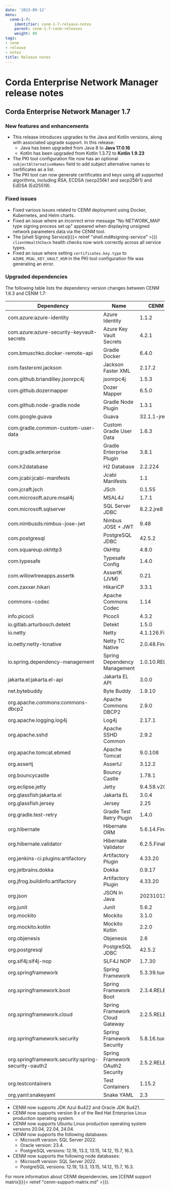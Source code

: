 ```yaml
---
date: '2023-09-12'
menu:
  cenm-1-7:
    identifier: cenm-1-7-release-notes
    parent: cenm-1-7-cenm-releases
    weight: 80
tags:
- cenm
- release
- notes
title: Release notes
---
```


# Corda Enterprise Network Manager release notes

## Corda Enterprise Network Manager 1.7

### New features and enhancements

- This release introduces upgrades to the Java and Kotlin versions, along with associated upgrade support. In this release:
  - Java has been upgraded from Java 8 to **Java 17.0.16**
  - Kotlin has been upgraded from Kotlin 1.3.72 to **Kotlin 1.9.23**
- The PKI tool configuration file now has an optional `subjectAlternativeNames` field to add subject alternative names to certificates as a list. <!--ENT-13318 -->
- The PKI tool can now generate certificates and keys using all supported algorithms, including  RSA, ECDSA (secp256k1 and secp256r1) and EdDSA (Ed25519). <!--ENT-13741-->

### Fixed issues
 
- Fixed various issues related to CENM deployment using Docker, Kubernetes, and Helm charts. <!-- ENT-13988 and ENT-14010 -->
- Fixed an issue where an incorrect error message "No NETWORK_MAP type signing process set up" appeared when displaying unsigned network parameters data via the CENM tool. <!-- ENT-13920 -->
- The [shell Signing Service]({{< relref "shell.md#signing-service" >}}) `clientHealthCheck` health checks now work correctly across all service types. <!-- ENT-13897 -->
- Fixed an issue where setting `certificates.key.type` to `AZURE_MSAL_KEY_VAULT_HSM` in the PKI tool configuration file was generating an error. <!--ENT-13898 -->


### Upgraded dependencies

The following table lists the dependency version changes between CENM 1.6.3 and CENM 1.7:

  Dependency                                           | Name                              | CENM 1.6.3       | CENM 1.7
  -----------------------------------------------------|-----------------------------------|------------------|---------------
  com.azure:azure-identity                             | Azure Identity                    | 1.1.2            | 1.2.0
  com.azure:azure-security-keyvault-secrets            | Azure Key Vault Secrets           | 4.2.1            | 4.9.1
  com.bmuschko.docker-remote-api                       | Gradle Docker                     | 6.4.0            | 9.3.1
  com.fasterxml.jackson                                | Jackson Faster XML                | 2.17.2           | 2.18.3
  com.github.briandilley.jsonrpc4j                     | jsonrpc4j                         | 1.5.3            | 1.7
  com.github.dozermapper                               | Dozer Mapper                      | 6.5.0            | 7.0.0
  com.github.node-gradle.node                          | Gradle Node Plugin                | 1.3.1            | 2.2.4
  com.google.guava                                     | Guava                             | 32.1.1-jre       |  33.4.7-jre
  com.gradle.common-custom-user-data                   | Custom Gradle User Data           | 1.6.3            |  2.2.1
  com.gradle.enterprise                                | Gradle Enterprise Plugin          | 3.8.1            |  3.19.2
  com.h2database                                       | H2 Database                       | 2.2.224          |  2.3.232
  com.jcabi:jcabi-manifests                            | Jcabi Manifests                   | 1.1              |  2.1.0
  com.jcraft.jsch                                      | JSch                              | 0.1.55           |  0.2.25
  com.microsoft.azure.msal4j                           | MSAL4J                            | 1.7.1            |  1.20.1
  com.microsoft.sqlserver                              | SQL Server JDBC                   | 8.2.2.jre8       |  12.10.0.jre11
  com.nimbusds:nimbus-jose-jwt                         | Nimbus JOSE + JWT                 | 9.48             |  10.0.2
  com.postgresql                                       | PostgreSQL JDBC                   | 42.5.2           |  42.7.7
  com.squareup.okhttp3                                 | OkHttp                            | 4.8.0            |  4.12.0
  com.typesafe                                         | Typesafe Config                   | 1.4.0            |  1.4.3
  com.willowtreeapps.assertk                           | AssertK (JVM)                     | 0.21             |  0.28.1
  com.zaxxer.hikari                                    | HikariCP                          | 3.3.1            |  6.3.0
  commons-codec                                        | Apache Commons Codec              | 1.14             |  1.18.0
  info.picocli                                         | Picocli                           | 4.3.2            |  4.7.7
  io.gitlab.arturbosch.detekt                          | Detekt                            | 1.5.0            |  1.23.6
  io.netty                                             | Netty                             | 4.1.126.Final    |  4.1.127.Final
  io.netty:netty-tcnative                              | Netty TC Native                   | 2.0.48.Final     |  2.0.65.Final
  io.spring.dependency-management                      | Spring Dependency Management      | 1.0.10.RELEASE   |  1.1.0
  jakarta.el:jakarta.el-api                            | Jakarta EL API                    | 3.0.0            |  6.0.1
  net.bytebuddy                                        | Byte Buddy                        | 1.9.10           |  1.17.5
  org.apache.commons:commons-dbcp2                     | Apache Commons DBCP2              | 2.9.0            |  2.13.0
  org.apache.logging.log4j                             | Log4j                             | 2.17.1           |  2.25.1
  org.apache.sshd                                      | Apache SSHD Common                | 2.9.2            |  2.15.0
  org.apache.tomcat.ebmed                              | Apache Tomcat                     | 9.0.108          |  10.1.40
  org.assertj                                          | AssertJ                           | 3.12.2           |  3.27.3
  org.bouncycastle                                     | Bouncy Castle                     | 1.78.1           |  2.73.8
  org.eclipse.jetty                                    | Jetty                             | 9.4.58.v20250814 |  12.0.19
  org.glassfish:jakarta.el                             | Jakarta EL                        | 3.0.4            |  4.0.2
  org.glassfish.jersey                                 | Jersey                            | 2.25             |  3.1.10
  org.gradle.test-retry                                | Gradle Test Retry Plugin          | 1.4.0            |  1.6.2
  org.hibernate                                        | Hibernate ORM                     | 5.6.14.Final     |  6.0.2.Final
  org.hibernate.validator                              | Hibernate Validator               | 6.2.5.Final      |  8.0.2.Final
  org.jenkins-ci.plugins:artifactory                   | Artifactory Plugin                | 4.33.20          |  4.33.24
  org.jetbrains.dokka                                  | Dokka                             | 0.9.17           |  2.0.0
  org.jfrog.buildinfo:artifactory                      | Artifactory Plugin                | 4.33.20          |  4.33.24
  org.json                                             | JSON In Java                      | 20231013         |  20250107
  org.junit                                            | Junit                             | 5.6.2            |  5.11.4
  org.mockito                                          | Mockito                           | 3.1.0            |  5.17.0
  org.mockito.kotlin                                   | Mockito Kotlin                    | 2.2.0            |  5.4.0
  org.objenesis                                        | Objenesis                         | 2.6              |  3.4
  org.postgresql                                       | PostgreSQL JDBC                   | 42.5.2           |  42.7.3
  org.slf4j:slf4j-nop                                  | SLF4J NOP                         | 1.7.30           |  2.0.17
  org.springframework                                  | Spring Framework                  | 5.3.39.tuxcare.1 |  6.2.10
  org.springframework.boot                             | Spring Framework Boot             | 2.3.4.RELEASE    |  3.4.9
  org.springframework.cloud                            | Spring Framework Cloud Gateway    | 2.2.5.RELEASE    |  4.2.2
  org.springframework.security                         | Spring Framework Security         | 5.8.16.tuxcare   |  6.4.9
  org.springframework.security:spring-security-oauth2  | Spring Framework OAuth2 Security  | 2.5.2.RELEASE    |  6.4.3
  org.testcontainers                                   | Test Containers                   | 1.15.2           |  1.20.6
  org.yaml:snakeyaml                                   | Snake YAML                        | 2.3              |  2.4

* CENM now supports JDK Azul 8u422 and Oracle JDK 8u421.
* CENM now supports version 9.x of the Red Hat Enterprise Linux production operating system.
* CENM now supports Ubuntu Linux production operating system versions 20.04, 22.04, 24.04.
* CENM now supports the following databases:
  * Microsoft version: SQL Server 2022.
  * Oracle version: 23.4.
  * PostgreSQL versions: 12.19, 13.3, 13.15, 14.12, 15.7, 16.3.
* CENM now supports the following node databases:
  * Microsoft version: SQL Server 2022.
  * PostgreSQL versions: 12.19, 13.3, 13.15, 14.12, 15.7, 16.3.

For more information about CENM dependencies, see [CENM support matrix]({{< relref "cenm-support-matrix.md" >}}).